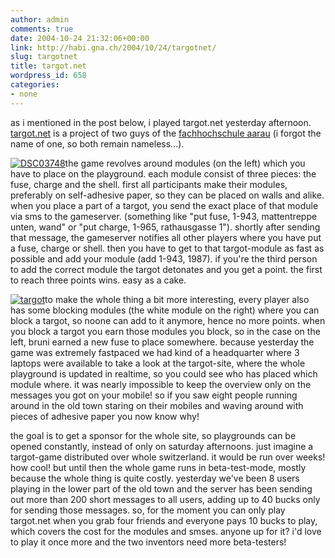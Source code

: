 ```yaml
---
author: admin
comments: true
date: 2004-10-24 21:32:06+00:00
link: http://habi.gna.ch/2004/10/24/targotnet/
slug: targotnet
title: targot.net
wordpress_id: 658
categories:
- none
---
```


as i mentioned in the post below, i played targot.net yesterday afternoon.
[targot.net](http://targot.net/) is a project of two guys of the [fachhochschule aarau](http://www.fh-aargau.ch/) (i forgot the name of one, so both remain nameless...).

[![DSC03748](http://habi.gna.ch/blog/images/DSC03748-tm.jpg)](http://habi.gna.ch/blog/images/DSC03748.JPG)the game revolves around modules (on the left) which you have to place on the playground. each module consist of three pieces: the fuse, charge and the shell.
first all participants make their modules, preferably on self-adhesive paper, so they can be placed on walls and alike. when you place a part of a targot, you send the exact place of that module via sms to the gameserver. (something like "put fuse, 1-943, mattentreppe unten, wand" or "put charge, 1-965, rathausgasse 1"). shortly after sending that message, the gameserver notifies all other players where you have put a fuse, charge or shell. then you have to get to that targot-module as fast as possible and add your module (add 1-943, 1987). if you're the third person to add the correct module the targot detonates and you get a point. the first to reach three points wins. easy as a cake.

[![targot](http://habi.gna.ch/blog/images/targot-tm.jpg)](http://habi.gna.ch/blog/images/targot.jpg)to make the whole thing a bit more interesting, every player also has some blocking modules (the white module on the right) where you can block a targot, so noone can add to it anymore, hence no more points. when you block a targot you earn those modules you block, so in the case on the left, bruni earned a new fuse to place somewhere. because yesterday the game was extremely fastpaced we had kind of a headquarter where 3 laptops were available to take a look at the targot-site, where the whole playground is updated in realtime, so you could see who has placed which module where. it was nearly impossible to keep the overview only on the messages you got on your mobile! so if you saw eight people running around in the old town staring on their mobiles and waving around with pieces of adhesive paper you now know why!  

the goal is to get a sponsor for the whole site, so playgrounds can be opened constantly, instead of only on saturday afternoons. just imagine a targot-game distributed over whole switzerland. it would be run over weeks! how cool!
but until then the whole game runs in beta-test-mode, mostly because the whole thing is quite costly. yesterday we've been 8 users playing in the lower part of the old town and the server has been sending out more than 200 short messages to all users, adding up to 40 bucks only for sending those messages.
so, for the moment you can only play targot.net when you grab four friends and everyone pays 10 bucks to play, which covers the cost for the modules and smses.
anyone up for it? i'd love to play it once more and the two inventors need more beta-testers!
